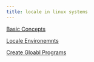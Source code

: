 ```yaml
---
title: locale in linux systems
---
```


[Basic Concepts](https://www.ibm.com/docs/en/aix/7.3?topic=globalization-locales)

[Locale Environemnts](https://www.ibm.com/docs/en/aix/7.3?topic=locales-understanding-locale-environment-variables)

[Create Gloabl Programs](https://www.ibm.com/docs/en/aix/7.3?topic=aix-globalization)